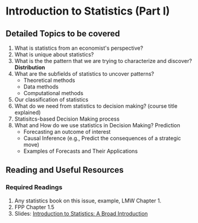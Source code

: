 # Introduction to Statistics (Part I)

## Detailed Topics to be covered

1. What is statistics from an economist's perspective?
2. What is unique about statistics?
3. What is the the pattern that we are trying to characterize and discover? **Distribution**
4. What are the subfields of statistics to uncover patterns?
    - Theoretical methods
    - Data methods
    - Computational methods
5. Our classification of statistics
6. What do we need from statistics to decision making? (course title explained)
7. Statisitcs-based Decision Making process
4. What and How do we use statistics in Decision Making? Prediction 
    * Forecasting an outcome of interest
    * Causal Inference (e.g., Predict the consequences of a strategic move)
    * Examples of Forecasts and Their Applications


## Reading and Useful Resources

### Required Readings

1. Any statistics book on this issue, example, LMW Chapter 1. 
2. FPP Chapter 1.5
3. Slides:  [Introduction to Statistics: A Broad Introduction](../lecture/univariate_statistics_intro01.pdf)

